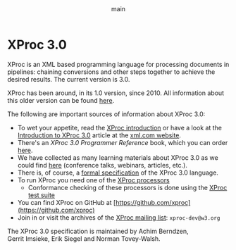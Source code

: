 <pubmeta>
<header>main</header>
<title>XProc 3.0 - Home</title>
</pubmeta>

<h1>XProc 3.0</h1>

XProc is an XML based programming language for processing documents in pipelines: chaining conversions and other steps together to achieve the desired results. The current version is 3.0. 

XProc has been around, in its 1.0 version, since 2010. All information about this older version can be found [here](https://archive.xproc.org).

The following are important sources of information about XProc 3.0:

* To wet your appetite, read the [XProc introduction](introduction.html)  or have a look at the [Introduction to XProc 3.0](https://www.xml.com/articles/2019/11/05/introduction-xproc-30/) article at the [xml.com website](https://www.xml.com/).
* There's an *XProc 3.0 Programmer Reference* book, which you can order [here](https://xmlpress.net/publications/xproc-3-0/).
* We have collected as many learning materials about XProc 3.0 as we could find [here](learning.html) (conference talks, webinars, articles, etc.). 
* There is, of course, a [formal specification](https://spec.xproc.org/) of the XProc 3.0 language.
* To run XProc you need one of the [XProc processors](processors.html)
  * Conformance checking of these processors is done using the [XProc test suite](https://test-suite.xproc.org/) 
* You can find XProc on GitHub at [https://github.com/xproc](https://github.com/xproc)
* Join in or visit the archives of the [XProc mailing list](https://lists.w3.org/Archives/Public/xproc-dev/): `xproc-dev@w3.org`

The XProc 3.0 specification is maintained by Achim&#160;Berndzen, Gerrit&#160;Imsieke, Erik&#160;Siegel and Norman&#160;Tovey-Walsh. 
 


